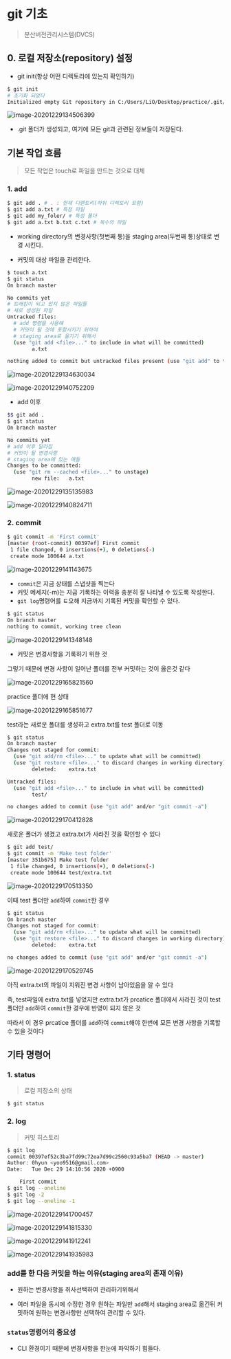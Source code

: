 # git 기초

> 분산버전관리시스템(DVCS)

## 0. 로컬 저장소(repository) 설정

- git init(항상 어떤 디렉토리에 있는지 확인하기)

```bash
$ git init
# 초기화 되었다
Initialized empty Git repository in C:/Users/LiO/Desktop/practice/.git/
```

![image-20201229134506399](md-images/image-20201229134506399.png)

- .git 폴더가 생성되고, 여기에 모든 git과 관련된 정보들이 저장된다.

## 기본 작업 흐름

> 모든 작업은 touch로 파일을 만드는 것으로 대체

### 1. add

```bash
$ git add . # . : 현재 디렏토리(하위 디렉토리 포함)
$ git add a.txt # 특정 파일
$ git add my_foler/ # 특정 폴더
$ git add a.txt b.txt c.txt # 복수의 파일
```

- working directory의 변경사항(첫번째 통)을 staging area(두번째 통)상태로 변경 시킨다.

- 커밋의 대상 파일을 관리한다.

```bash
$ touch a.txt
$ git status
On branch master

No commits yet
# 트래킹이 되고 있지 않은 파일들
# 새로 생성된 파일
Untracked files:
  # add 명령을 사용해
  # 커밋이 될 것에 포함시키기 위하여
  # staging area로 옮기기 위해서
  (use "git add <file>..." to include in what will be committed)
        a.txt

nothing added to commit but untracked files present (use "git add" to track)

```

![image-20201229134630034](md-images/image-20201229134630034.png)

![image-20201229140752209](md-images/image-20201229140752209.png)

- add 이후

```bash
$$ git add .
$ git status
On branch master

No commits yet
# add 이후 달라짐
# 커밋이 될 변경사항
# staging area에 있는 애들
Changes to be committed:
  (use "git rm --cached <file>..." to unstage)
        new file:   a.txt

```

![image-20201229135135983](md-images/image-20201229135135983.png)



![image-20201229140824711](md-images/image-20201229140824711.png)

### 2. commit

``` bash
$ git commit -m 'First commit'
[master (root-commit) 00397ef] First commit
 1 file changed, 0 insertions(+), 0 deletions(-)
 create mode 100644 a.txt
```

![image-20201229141143675](md-images/image-20201229141143675.png)

- `commit`은 지금 상태를 스냅샷을 찍는다
- 커밋 메세지(-m)는 지금 기록하는 이력을 충분히 잘 나타낼 수 있도록 작성한다.
- `git log`명령어를 ㅌ오해 지금까지 기록된 커밋을 확인할 수 있다.

```bash
$ git status
On branch master
nothing to commit, working tree clean
```

![image-20201229141348148](md-images/image-20201229141348148.png)

- 커밋은 변경사항을 기록하기 위한 것

그렇기 때문에 변경 사항이 일어난 폴더를 전부 커밋하는 것이 옳은것 같다

![image-20201229165821560](md-images/image-20201229165821560.png)

practice 폴더에 현 상태



![image-20201229165851677](md-images/image-20201229165851677.png)

test라는 새로운 폴더를 생성하고 extra.txt를 test 폴더로 이동



```bash
$ git status
On branch master
Changes not staged for commit:
  (use "git add/rm <file>..." to update what will be committed)
  (use "git restore <file>..." to discard changes in working directory)
        deleted:    extra.txt

Untracked files:
  (use "git add <file>..." to include in what will be committed)
        test/

no changes added to commit (use "git add" and/or "git commit -a")
```

![image-20201229170412828](md-images/image-20201229170412828.png)

새로운 폴더가 생겼고 extra.txt가 사라진 것을 확인할 수 있다



```bash
$ git add test/
$ git commit -m 'Make test folder'
[master 351b675] Make test folder
 1 file changed, 0 insertions(+), 0 deletions(-)
 create mode 100644 test/extra.txt
```

![image-20201229170513350](md-images/image-20201229170513350.png)

이때 test 폴더만 `add`하여 `commit`한 경우 



```bash
$ git status
On branch master
Changes not staged for commit:
  (use "git add/rm <file>..." to update what will be committed)
  (use "git restore <file>..." to discard changes in working directory)
        deleted:    extra.txt

no changes added to commit (use "git add" and/or "git commit -a")
```

![image-20201229170529745](md-images/image-20201229170529745.png)

아직 extra.txt의 파일이 지워진 변경 사항이 남아있음을 알 수 있다

즉, test파일에 extra.txt를 넣었지만 extra.txt가 prcatice 폴더에서 사라진 것이 test 폴더만 `add`하여 `commit`한 경우에 반영이 되지 않은 것

따라서 이 경우 prcatice 폴더를 `add`하여 `commit`해야 한번에 모든 변경 사항을 기록할 수 있을 것이다





## 기타 명령어

### 1. status

> 로컬 저장소의 상태

```bash
$ git status
```

### 2. log

> 커밋 히스토리

```bash
$ git log
commit 00397ef52c3ba7fd99c72ea7d99c2560c93a5ba7 (HEAD -> master)
Author: 0hyun <yoo9516@gmail.com>
Date:   Tue Dec 29 14:10:56 2020 +0900

    First commit
$ git log --oneline
$ git log -2
$ git log --oneline -1
```

![image-20201229141700457](md-images/image-20201229141700457.png)

![image-20201229141815330](md-images/image-20201229141815330.png)

![image-20201229141912241](md-images/image-20201229141912241.png)

![image-20201229141935983](md-images/image-20201229141935983.png)

### add를 한 다음 커밋을 하는 이유(staging area의 존재 이유)

- 원하는 변경사항을 취사선택하여 관리하기위해서

- 여러 파일을 동시에 수정한 경우 원하는 파일만 `add`해서 staging area로 옮긴뒤 커밋하여 원하는 변경사항만 선택하여 관리할 수 있다.

### `status`명령어의 중요성

- CLI 환경이기 때문에 변경사항을 한눈에 파악하기 힘들다.